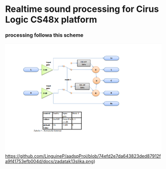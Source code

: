 # Realtime sound processing for Cirus Logic CS48x platform

### processing followa this scheme

![zadatak13](https://github.com/LinguineP/aadspProj/blob/74efd2e7da643823ded87912fa9f41753efb004d/docs/zadatak13slika.png)https://github.com/LinguineP/aadspProj/blob/74efd2e7da643823ded87912fa9f41753efb004d/docs/zadatak13slika.png)
